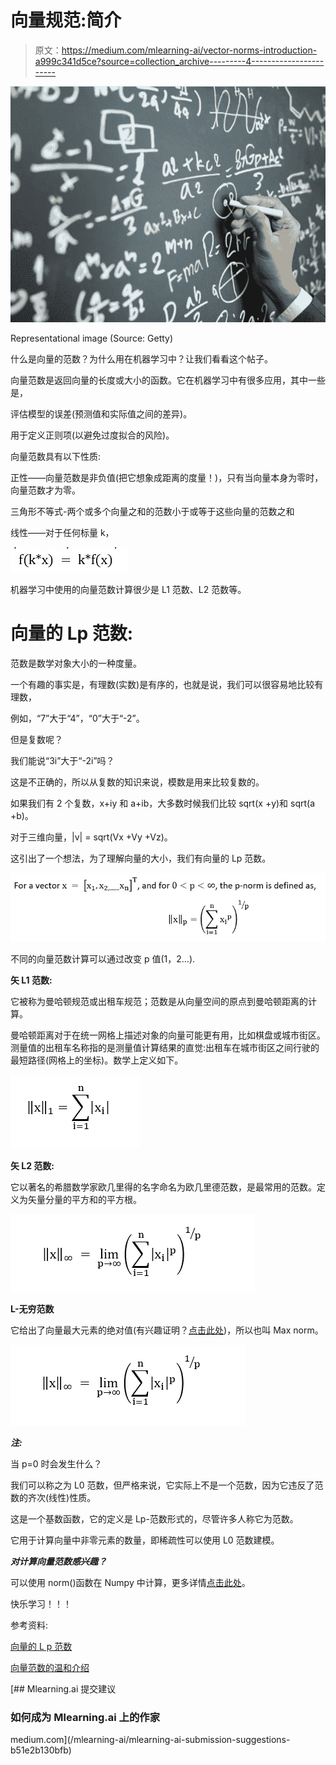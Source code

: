 # 向量规范:简介

> 原文：<https://medium.com/mlearning-ai/vector-norms-introduction-a999c341d5ce?source=collection_archive---------4----------------------->

![](img/88bd3ba2b6ed4413987b2a75a2f5eba8.png)

Representational image (Source: Getty)

什么是向量的范数？为什么用在机器学习中？让我们看看这个帖子。

向量范数是返回向量的长度或大小的函数。它在机器学习中有很多应用，其中一些是，

评估模型的误差(预测值和实际值之间的差异)。

用于定义正则项(以避免过度拟合的风险)。

向量范数具有以下性质:

正性——向量范数是非负值(把它想象成距离的度量！)，只有当向量本身为零时，向量范数才为零。

三角形不等式-两个或多个向量之和的范数小于或等于这些向量的范数之和

线性——对于任何标量 k，

![](img/8c6524e503a6246869dd533920163184.png)

机器学习中使用的向量范数计算很少是 L1 范数、L2 范数等。

# **向量的 Lp 范数:**

范数是数学对象大小的一种度量。

一个有趣的事实是，有理数(实数)是有序的，也就是说，我们可以很容易地比较有理数，

例如，“7”大于“4”，“0”大于“-2”。

但是复数呢？

我们能说“3i”大于“-2i”吗？

这是不正确的，所以从复数的知识来说，模数是用来比较复数的。

如果我们有 2 个复数，x+iy 和 a+ib，大多数时候我们比较 sqrt(x +y)和 sqrt(a +b)。

对于三维向量，|v| = sqrt(Vx +Vy +Vz)。

这引出了一个想法，为了理解向量的大小，我们有向量的 Lp 范数。

![](img/095adb667e38f5ada0c16b034fecafce.png)

不同的向量范数计算可以通过改变 p 值(1，2…).

**矢 L1 范数:**

它被称为曼哈顿规范或出租车规范；范数是从向量空间的原点到曼哈顿距离的计算。

曼哈顿距离对于在统一网格上描述对象的向量可能更有用，比如棋盘或城市街区。测量值的出租车名称指的是测量值计算结果的直觉:出租车在城市街区之间行驶的最短路径(网格上的坐标)。数学上定义如下。

![](img/040b1844b44184450afb187ba67984c4.png)

**矢 L2 范数:**

它以著名的希腊数学家欧几里得的名字命名为欧几里德范数，是最常用的范数。定义为矢量分量的平方和的平方根。

![](img/154d50a9e9d91fe0551ee5d2a921aaf4.png)

**L-无穷范数**

它给出了向量最大元素的绝对值(有兴趣证明？[点击此处](https://rorasa.wordpress.com/2012/05/13/l0-norm-l1-norm-l2-norm-l-infinity-norm/))，所以也叫 Max norm。

![](img/d1b9f4f7847a850092fc974bea2a8ffd.png)

***注:***

当 p=0 时会发生什么？

我们可以称之为 L0 范数，但严格来说，它实际上不是一个范数，因为它违反了范数的齐次(线性)性质。

这是一个基数函数，它的定义是 Lp-范数形式的，尽管许多人称它为范数。

它用于计算向量中非零元素的数量，即稀疏性可以使用 L0 范数建模。

***对计算向量范数感兴趣？***

可以使用 norm()函数在 Numpy 中计算，更多详情[点击此处](https://machinelearningmastery.com/vector-norms-machine-learning/)。

快乐学习！！！

参考资料:

[向量的 L p 范数](https://angms.science/doc/Math/LA/LA_4_VectorLpNorm.pdf)

[向量范数的温和介绍](https://machinelearningmastery.com/vector-norms-machine-learning/)

[](/mlearning-ai/mlearning-ai-submission-suggestions-b51e2b130bfb) [## Mlearning.ai 提交建议

### 如何成为 Mlearning.ai 上的作家

medium.com](/mlearning-ai/mlearning-ai-submission-suggestions-b51e2b130bfb)